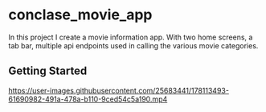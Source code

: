 # conclase_movie_app
In this project I create a movie information app.
With two home screens, a tab bar, multiple api endpoints  used in calling the various movie categories.

## Getting Started

https://user-images.githubusercontent.com/25683441/178113493-61690982-491a-478a-b110-9ced54c5a190.mp4

